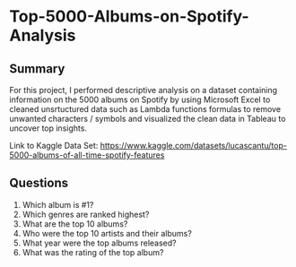 # Top-5000-Albums-on-Spotify-Analysis

## Summary
For this project, I performed descriptive analysis on a dataset containing information on the 5000 albums on Spotify by using Microsoft Excel to cleaned unsrtuctured data such as Lambda functions formulas to remove unwanted characters / symbols and visualized the clean data in Tableau to uncover top insights. 

Link to Kaggle Data Set: https://www.kaggle.com/datasets/lucascantu/top-5000-albums-of-all-time-spotify-features

## Questions
1. Which album is #1?
2. Which genres are ranked highest?
3. What are the top 10 albums?
4. Who were the top 10 artists and their albums?
5. What year were the top albums released?
6. What was the rating of the top album?
